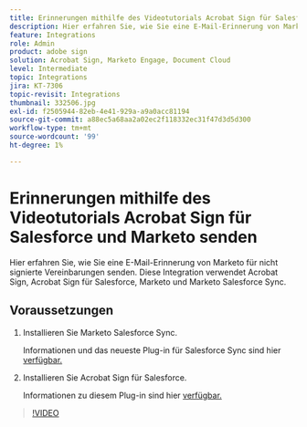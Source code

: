 ```yaml
---
title: Erinnerungen mithilfe des Videotutorials Acrobat Sign für Salesforce und Marketo senden
description: Hier erfahren Sie, wie Sie eine E-Mail-Erinnerung von Marketo senden, wenn ein Vertrag nach einer bestimmten Zeit nicht signiert wurde.
feature: Integrations
role: Admin
product: adobe sign
solution: Acrobat Sign, Marketo Engage, Document Cloud
level: Intermediate
topic: Integrations
jira: KT-7306
topic-revisit: Integrations
thumbnail: 332506.jpg
exl-id: f2505944-82eb-4e41-929a-a9a0acc81194
source-git-commit: a88ec5a68aa2a02ec2f118332ec31f47d3d5d300
workflow-type: tm+mt
source-wordcount: '99'
ht-degree: 1%

---
```


# Erinnerungen mithilfe des Videotutorials Acrobat Sign für Salesforce und Marketo senden

Hier erfahren Sie, wie Sie eine E-Mail-Erinnerung von Marketo für nicht signierte Vereinbarungen senden. Diese Integration verwendet Acrobat Sign, Acrobat Sign für Salesforce, Marketo und Marketo Salesforce Sync.

## Voraussetzungen

1. Installieren Sie Marketo Salesforce Sync.

   Informationen und das neueste Plug-in für Salesforce Sync sind hier [verfügbar.](https://experienceleague.adobe.com/docs/marketo/using/product-docs/crm-sync/salesforce-sync/understanding-the-salesforce-sync.html?lang=de)

1. Installieren Sie Acrobat Sign für Salesforce.

   Informationen zu diesem Plug-in sind hier [ verfügbar.](https://helpx.adobe.com/ca/sign/using/salesforce-integration-installation-guide.html)

>[!VIDEO](https://video.tv.adobe.com/v/332506?quality=12&learn=on&hidetitle=true)

